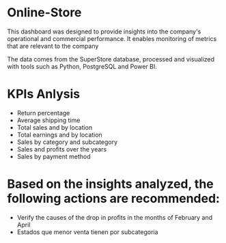 # Online-Store
This dashboard was designed to provide insights into the company's operational and commercial performance. It enables monitoring of metrics that are relevant to the company


The data comes from the SuperStore database, processed and visualized with tools such as Python, PostgreSQL and Power BI.

# KPIs Anlysis

- Return percentage
- Average shipping time
- Total sales and by location
- Total earnings and by location
- Sales by category and subcategory
- Sales and profits over the years
- Sales by payment method

# Based on the insights analyzed, the following actions are recommended:

- Verify the causes of the drop in profits in the months of February and April
- Estados que menor venta tienen por subcategoria

